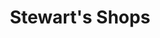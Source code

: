 ---
title: "Stewart's Shops"
url: /little-falls/stewarts-shops-north-ann-street/
shop: Lebensmittel
---